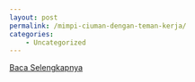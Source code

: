 ```yaml
---
layout: post
permalink: /mimpi-ciuman-dengan-teman-kerja/
categories:
    - Uncategorized
---
```


[Baca Selengkapnya](/05)